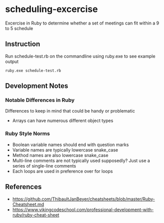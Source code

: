 # scheduling-excercise
Excercise in Ruby to determine whether a set of meetings can fit within a 9 to 5 schedule

## Instruction

Run schedule-test.rb on the commandline using ruby.exe to see example output
```
ruby.exe schedule-test.rb
```

## Development Notes

### Notable Differences in Ruby
Differences to keep in mind that could be handy or problematic
* Arrays can have numerous different object types

### Ruby Style Norms
* Boolean variable names should end with question marks
* Variable names are typically lowercase snake_case
* Method names are also lowercase snake_case
* Multi-line comments are not typically used supposedly? Just use a series of single-line comments
* Each loops are used in preference over for loops

## References
* https://github.com/ThibaultJanBeyer/cheatsheets/blob/master/Ruby-Cheatsheet.md
* https://www.vikingcodeschool.com/professional-development-with-ruby/ruby-cheat-sheet


